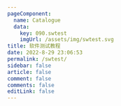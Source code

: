 ```yaml
---
pageComponent:
  name: Catalogue
  data:
    key: 090.swtest
    imgUrl: /assets/img/swtest.svg
title: 软件测试教程
date: 2022-8-29 23:06:53
permalink: /swtest/
sidebar: false
article: false
comment: false
comments: false
editLink: false
---
```

